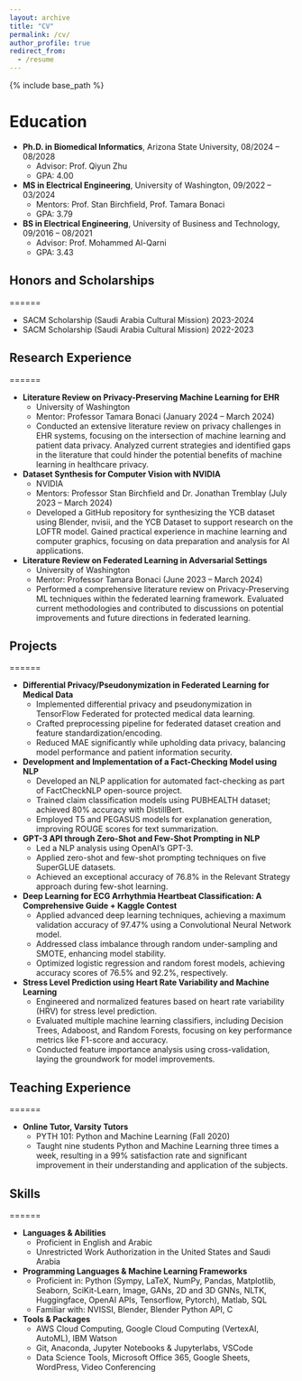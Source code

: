 ```yaml
---
layout: archive
title: "CV"
permalink: /cv/
author_profile: true
redirect_from:
  - /resume
---
```


{% include base_path %}

Education
======
* **Ph.D. in Biomedical Informatics**, Arizona State University, 08/2024 – 08/2028
  * Advisor: Prof. Qiyun Zhu
  * GPA: 4.00
* **MS in Electrical Engineering**, University of Washington, 09/2022 – 03/2024
  * Mentors: Prof. Stan Birchfield, Prof. Tamara Bonaci
  * GPA: 3.79
* **BS in Electrical Engineering**, University of Business and Technology, 09/2016 – 08/2021
  * Advisor: Prof. Mohammed Al-Qarni
  * GPA: 3.43

## Honors and Scholarships
======
* SACM Scholarship (Saudi Arabia Cultural Mission) 2023-2024
* SACM Scholarship (Saudi Arabia Cultural Mission) 2022-2023

## Research Experience
======
* **Literature Review on Privacy-Preserving Machine Learning for EHR**
  * University of Washington
  * Mentor: Professor Tamara Bonaci (January 2024 – March 2024)
  * Conducted an extensive literature review on privacy challenges in EHR systems, focusing on the intersection of machine learning and patient data privacy. Analyzed current strategies and identified gaps in the literature that could hinder the potential benefits of machine learning in healthcare privacy.
* **Dataset Synthesis for Computer Vision with NVIDIA**
  * NVIDIA
  * Mentors: Professor Stan Birchfield and Dr. Jonathan Tremblay (July 2023 – March 2024)
  * Developed a GitHub repository for synthesizing the YCB dataset using Blender, nvisii, and the YCB Dataset to support research on the LOFTR model. Gained practical experience in machine learning and computer graphics, focusing on data preparation and analysis for AI applications.
* **Literature Review on Federated Learning in Adversarial Settings**
  * University of Washington
  * Mentor: Professor Tamara Bonaci (June 2023 – March 2024)
  * Performed a comprehensive literature review on Privacy-Preserving ML techniques within the federated learning framework. Evaluated current methodologies and contributed to discussions on potential improvements and future directions in federated learning.

## Projects
======
* **Differential Privacy/Pseudonymization in Federated Learning for Medical Data**
  * Implemented differential privacy and pseudonymization in TensorFlow Federated for protected medical data learning.
  * Crafted preprocessing pipeline for federated dataset creation and feature standardization/encoding.
  * Reduced MAE significantly while upholding data privacy, balancing model performance and patient information security.
* **Development and Implementation of a Fact-Checking Model using NLP**
  * Developed an NLP application for automated fact-checking as part of FactCheckNLP open-source project.
  * Trained claim classification models using PUBHEALTH dataset; achieved 80% accuracy with DistillBert.
  * Employed T5 and PEGASUS models for explanation generation, improving ROUGE scores for text summarization.
* **GPT-3 API through Zero-Shot and Few-Shot Prompting in NLP**
  * Led a NLP analysis using OpenAI’s GPT-3.
  * Applied zero-shot and few-shot prompting techniques on five SuperGLUE datasets.
  * Achieved an exceptional accuracy of 76.8% in the Relevant Strategy approach during few-shot learning.
* **Deep Learning for ECG Arrhythmia Heartbeat Classification: A Comprehensive Guide + Kaggle Contest**
  * Applied advanced deep learning techniques, achieving a maximum validation accuracy of 97.47% using a Convolutional Neural Network model.
  * Addressed class imbalance through random under-sampling and SMOTE, enhancing model stability.
  * Optimized logistic regression and random forest models, achieving accuracy scores of 76.5% and 92.2%, respectively.
* **Stress Level Prediction using Heart Rate Variability and Machine Learning**
  * Engineered and normalized features based on heart rate variability (HRV) for stress level prediction.
  * Evaluated multiple machine learning classifiers, including Decision Trees, Adaboost, and Random Forests, focusing on key performance metrics like F1-score and accuracy.
  * Conducted feature importance analysis using cross-validation, laying the groundwork for model improvements.

## Teaching Experience
======
* **Online Tutor, Varsity Tutors**
  * PYTH 101: Python and Machine Learning (Fall 2020)
  * Taught nine students Python and Machine Learning three times a week, resulting in a 99% satisfaction rate and significant improvement in their understanding and application of the subjects.

## Skills
======
* **Languages & Abilities**
  * Proficient in English and Arabic
  * Unrestricted Work Authorization in the United States and Saudi Arabia
* **Programming Languages & Machine Learning Frameworks**
  * Proficient in: Python (Sympy, LaTeX, NumPy, Pandas, Matplotlib, Seaborn, SciKit-Learn, Image, GANs, 2D and 3D GNNs, NLTK, Huggingface, OpenAI APIs, Tensorflow, Pytorch), Matlab, SQL
  * Familiar with: NVISSI, Blender, Blender Python API, C
* **Tools & Packages**
  * AWS Cloud Computing, Google Cloud Computing (VertexAI, AutoML), IBM Watson
  * Git, Anaconda, Jupyter Notebooks & Jupyterlabs, VSCode
  * Data Science Tools, Microsoft Office 365, Google Sheets, WordPress, Video Conferencing